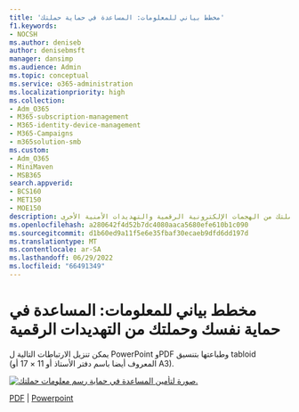```yaml
---
title: 'مخطط بياني للمعلومات: المساعدة في حماية حملتك'
f1.keywords:
- NOCSH
ms.author: deniseb
author: denisebmsft
manager: dansimp
ms.audience: Admin
ms.topic: conceptual
ms.service: o365-administration
ms.localizationpriority: high
ms.collection:
- Adm_O365
- M365-subscription-management
- M365-identity-device-management
- M365-Campaigns
- m365solution-smb
ms.custom:
- Adm_O365
- MiniMaven
- MSB365
search.appverid:
- BCS160
- MET150
- MOE150
description: ما يمكنك فعله للمساعدة في حماية حملتك من الهجمات الإلكترونية الرقمية والتهديدات الأمنية الأخرى.
ms.openlocfilehash: a280642f4d52b7dc4080aaca5680efe610b1c090
ms.sourcegitcommit: d1b60ed9a11f5e6e35fbaf30ecaeb9dfd6dd197d
ms.translationtype: MT
ms.contentlocale: ar-SA
ms.lasthandoff: 06/29/2022
ms.locfileid: "66491349"
---
```

# <a name="infographic-help-protect-yourself-and-your-campaign-from-digital-threats"></a>مخطط بياني للمعلومات: المساعدة في حماية نفسك وحملتك من التهديدات الرقمية

يمكن تنزيل الارتباطات التالية ل PowerPoint وPDF وطباعتها بتنسيق tabloid (المعروف أيضا باسم دفتر الأستاذ أو 11 × 17 أو A3).

[![صورة لتأمين المساعدة في حماية رسم معلومات حملتك.](../media/M365-Campaigns-WhatCanUsersDoToSecure-358x201.png)](https://download.microsoft.com/download/f/c/5/fc58bc0c-773a-4ac8-a232-6f986f61ef58/M365CampaignsWhatCanUsersDoToSecure.pdf)

[PDF](https://download.microsoft.com/download/f/c/5/fc58bc0c-773a-4ac8-a232-6f986f61ef58/M365CampaignsWhatCanUsersDoToSecure.pdf) |  [Powerpoint](https://download.microsoft.com/download/f/c/5/fc58bc0c-773a-4ac8-a232-6f986f61ef58/M365CampaignsWhatCanUsersDoToSecure.pptx)
